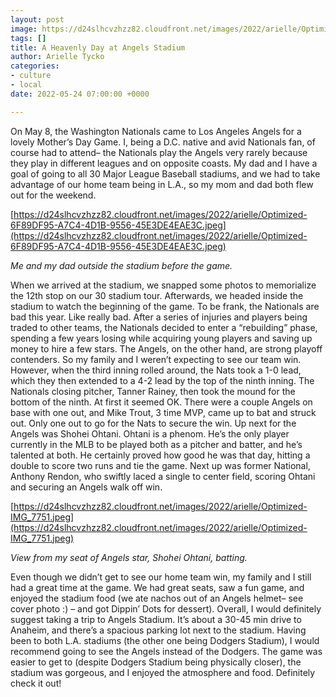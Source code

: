 ```yaml
---
layout: post
image: https://d24slhcvzhzz82.cloudfront.net/images/2022/arielle/Optimized-helmet.jpg
tags: []
title: A Heavenly Day at Angels Stadium
author: Arielle Tycko
categories:
- culture
- local
date: 2022-05-24 07:00:00 +0000

---
```

On May 8, the Washington Nationals came to Los Angeles Angels for a lovely Mother’s Day Game. I, being a D.C. native and avid Nationals fan, of course had to attend– the Nationals play the Angels very rarely because they play in different leagues and on opposite coasts. My dad and I have a goal of going to all 30 Major League Baseball stadiums, and we had to take advantage of our home team being in L.A., so my mom and dad both flew out for the weekend.

[https://d24slhcvzhzz82.cloudfront.net/images/2022/arielle/Optimized-6F89DF95-A7C4-4D1B-9556-45E3DE4EAE3C.jpeg](https://d24slhcvzhzz82.cloudfront.net/images/2022/arielle/Optimized-6F89DF95-A7C4-4D1B-9556-45E3DE4EAE3C.jpeg)

_Me and my dad outside the stadium before the game._

When we arrived at the stadium, we snapped some photos to memorialize the 12th stop on our 30 stadium tour. Afterwards, we headed inside the stadium to watch the beginning of the game. To be frank, the Nationals are bad this year. Like really bad. After a series of injuries and players being traded to other teams, the Nationals decided to enter a “rebuilding” phase, spending a few years losing while acquiring young players and saving up money to hire a few stars. The Angels, on the other hand, are strong playoff contenders. So my family and I weren’t expecting to see our team win. However, when the third inning rolled around, the Nats took a 1-0 lead, which they then extended to a 4-2 lead by the top of the ninth inning. The Nationals closing pitcher, Tanner Rainey, then took the mound for the bottom of the ninth. At first it seemed OK. There were a couple Angels on base with one out, and Mike Trout, 3 time MVP, came up to bat and struck out. Only one out to go for the Nats to secure the win. Up next for the Angels was Shohei Ohtani. Ohtani is a phenom. He’s the only player currently in the MLB to be played both as a pitcher and batter, and he’s talented at both. He certainly proved how good he was that day, hitting a double to score two runs and tie the game. Next up was former National, Anthony Rendon, who swiftly laced a single to center field, scoring Ohtani and securing an Angels walk off win.

[https://d24slhcvzhzz82.cloudfront.net/images/2022/arielle/Optimized-IMG_7751.jpeg](https://d24slhcvzhzz82.cloudfront.net/images/2022/arielle/Optimized-IMG_7751.jpeg)

_View from my seat of Angels star, Shohei Ohtani, batting._

Even though we didn’t get to see our home team win, my family and I still had a great time at the game. We had great seats, saw a fun game, and enjoyed the stadium food (we ate nachos out of an Angels helmet– see cover photo :) – and got Dippin’ Dots for dessert). Overall, I would definitely suggest taking a trip to Angels Stadium. It’s about a 30-45 min drive to Anaheim, and there’s a spacious parking lot next to the stadium. Having been to both L.A. stadiums (the other one being Dodgers Stadium), I would recommend going to see the Angels instead of the Dodgers. The game was easier to get to (despite Dodgers Stadium being physically closer), the stadium was gorgeous, and I enjoyed the atmosphere and food. Definitely check it out!